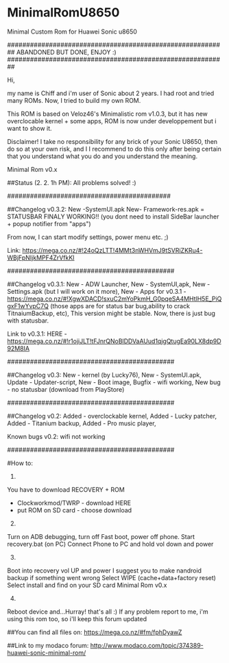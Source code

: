 # MinimalRomU8650
Minimal Custom Rom for Huawei Sonic u8650



##########################################################
ABANDONED BUT DONE, ENJOY :)
##########################################################





Hi,

my name is Chiff and i'm user of Sonic about 2 years. I had root and tried many ROMs. Now, I tried to build my own ROM.

This ROM is based on Veloz46's Minimalistic rom v1.0.3,
but it has new overclocable kernel + some apps,
ROM is now under developpement but i want to show it.

Disclaimer!
I take no responsibility for any brick of your Sonic U8650, then do so at your own risk, and I I recommend to do this only after being certain that you understand what you do and you understand the meaning.

Minimal Rom v0.x 

##Status (2. 2. 1h PM): All problems solved! :)



###########################################



##Changelog v0.3.2:
New -SystemUI.apk
New- Framework-res.apk
= STATUSBAR FINALY WORKING!!
(you dont need to install SideBar launcher + popup notifier from "apps")

From now, I can start modify 
settings, power menu
etc. ;)

Link: https://mega.co.nz/#!24oQzLTT!4MMt3nWHVmJ9tSVRiZKRu4-WBjFpNIjkMPF4ZrVfkKI



############################################



##Changelog v0.3.1: 
New - ADW Launcher, 
New - SystemUI,apk, 
New - Settings.apk
(but I will work on it more), 
New - Apps for v0.3.1 - https://mega.co.nz/#!XgwXDACD!sxuC2mYoPkmH_G0pqeSA4MHtlH5E_PiQgxF1wYvpC7Q 
(those apps are for status bar bug,ability to crack TitnaiumBackup, etc), 
This version might be stable. 
Now, there is just bug with statusbar. 

Link to v0.3.1:
HERE - https://mega.co.nz/#!r1ojiJLT!tFJnrQNoBlDDVaAUud1qjgQtugEa90LX8dp9D92M8IA



############################################



##Changelog v0.3:
New - kernel (by Lucky76), 
New - SystemUI.apk, 
Update - Updater-script, 
New - Boot image, 
Bugfix - wifi working, 
New bug - no statusbar
(download from PlayStore)




############################################



##Changelog v0.2:
Added - overclockable kernel, 
Added - Lucky patcher, 
Added - Titanium backup, 
Added - Pro music player, 

Known bugs v0.2:
wifi not working




############################################


#How to:

1.
You have to download RECOVERY + ROM
- Clockworkmod/TWRP - download HERE
- put ROM on SD card - choose download

2.
Turn on ADB debugging, turn off Fast boot, power off phone.
Start recovery.bat (on PC)
Connect Phone to PC and hold vol down and power

3.
Boot into recovery vol UP and power
I suggest you to make nandroid backup if something went wrong
Select WIPE (cache+data+factory reset)
Select install and find on your SD card Minimal Rom v0.x

4.
Reboot device and...Hurray! that's all  :)
If any problem report to me, i'm using this rom too,
so i'll keep this  forum updated


##You can find all files on:
https://mega.co.nz/#fm/fphDyawZ

##Link to my modaco forum:
http://www.modaco.com/topic/374389-huawei-sonic-minimal-rom/
